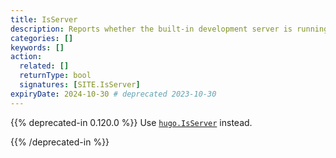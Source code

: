 ```yaml
---
title: IsServer
description: Reports whether the built-in development server is running.
categories: []
keywords: []
action:
  related: []
  returnType: bool
  signatures: [SITE.IsServer]
expiryDate: 2024-10-30 # deprecated 2023-10-30
---
```


{{% deprecated-in 0.120.0 %}}
Use [`hugo.IsServer`] instead.

[`hugo.IsServer`]: /functions/hugo/isserver/
{{% /deprecated-in %}}
